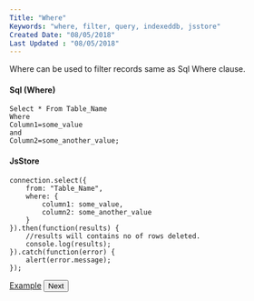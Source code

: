 ```yaml
---
Title: "Where"
Keywords: "where, filter, query, indexeddb, jsstore"
Created Date: "08/05/2018"
Last Updated : "08/05/2018"
---
```


Where can be used to filter records same as Sql Where clause.

#### Sql (Where)

```
Select * From Table_Name
Where
Column1=some_value
and
Column2=some_another_value;
```

#### JsStore

```
connection.select({
    from: "Table_Name",
    where: {
        column1: some_value,
        column2: some_another_value
    }
}).then(function(results) {
    //results will contains no of rows deleted.
    console.log(results);
}).catch(function(error) {
    alert(error.message);
});
```

<p class="margin-top-40px center-align">
    <a class="btn info" target="_blank" href="/example/where">Example</a>
    <button class="btn info btnNext">Next</button>
</p>